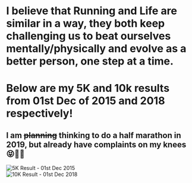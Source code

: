 # I believe that Running and Life are similar in a way, they both keep challenging us to beat ourselves mentally/physically and evolve as a better person, one step at a time. 
# Below are my 5K and 10k results from 01st Dec of 2015 and 2018 respectively!
## I am ~~planning~~ thinking to do a half marathon in 2019, but already have complaints on my knees 😝🤦‍♂

<img src="https://deepuhub.github.io/images/5K_Gits.png" alt="5K Result - 01st Dec 2015"> 
<br>
<img src="https://deepuhub.github.io/images/10K_Gits.png" alt="10K Result - 01st Dec 2018">
